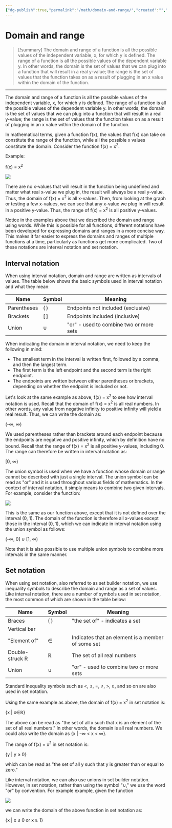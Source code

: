 ```yaml
---
{"dg-publish":true,"permalink":"/math/domain-and-range/","created":"","updated":""}
---
```


 
# Domain and range

> [!summary] 
> The domain and range of a function is all the possible values of the independent variable, x, for which y is defined. The range of a function is all the possible values of the dependent variable y. In other words, the domain is the set of values that we can plug into a function that will result in a real y-value; the range is the set of values that the function takes on as a result of plugging in an x value within the domain of the function.
> 



---
The domain and range of a function is all the possible values of the independent variable, x, for which y is defined. The range of a function is all the possible values of the dependent variable y. In other words, the domain is the set of values that we can plug into a function that will result in a real y-value; the range is the set of values that the function takes on as a result of plugging in an x value within the domain of the function.

In mathematical terms, given a function f(x), the values that f(x) can take on constitute the range of the function, while all the possible x values constitute the domain. Consider the function f(x) = x<sup>2</sup>.

Example:

f(x) = x<sup>2</sup>

![](https://www.math.net/img/a/algebra/functions/domain-and-range/graph.png)

There are no x-values that will result in the function being undefined and matter what real x-value we plug in, the result will always be a real y-value. Thus, the domain of f(x) = x<sup>2</sup> is all x-values. Then, from looking at the graph or testing a few x-values, we can see that any x-value we plug in will result in a positive y-value. Thus, the range of f(x) = x<sup>2</sup> is all positive y-values.

Notice in the examples above that we described the domain and range using words. While this is possible for all functions, different notations have been developed for expressing domains and ranges in a more concise way. This makes it far easier to express the domains and ranges of multiple functions at a time, particularly as functions get more complicated. Two of these notations are interval notation and set notation.

## Interval notation

When using interval notation, domain and range are written as intervals of values. The table below shows the basic symbols used in interval notation and what they mean:

  

| Name | Symbol | Meaning |
| --- | --- | --- |
| Parentheses | ( ) | Endpoints not included (exclusive) |
| Brackets | \[ \] | Endpoints included (inclusive) |
| Union | ∪ | "or" - used to combine two or more sets |

When indicating the domain in interval notation, we need to keep the following in mind:

-   The smallest term in the interval is written first, followed by a comma, and then the largest term.
-   The first term is the left endpoint and the second term is the right endpoint.
-   The endpoints are written between either parentheses or brackets, depending on whether the endpoint is included or not.

Let's look at the same example as above, f(x) = x<sup>2</sup> to see how interval notation is used. Recall that the domain of f(x) = x<sup>2</sup> is all real numbers. In other words, any value from negative infinity to positive infinity will yield a real result. Thus, we can write the domain as:

(-∞, ∞)

We used parentheses rather than brackets around each endpoint because the endpoints are negative and positive infinity, which by definition have no bound. Recall that the range of f(x) = x<sup>2</sup> is all positive y-values, including 0. The range can therefore be written in interval notation as:

\[0, ∞)

The union symbol is used when we have a function whose domain or range cannot be described with just a single interval. The union symbol can be read as "or" and it is used throughout various fields of mathematics. In the context of interval notation, it simply means to combine two given intervals. For example, consider the function:

![](https://www.math.net/mj/Zih4KT0gXGJlZ2lue2Nhc2VzfSB7eF4yfSwgJiB7eCBcbGUgMH0gXFwge3heMn0sICYge3ggXGdlIDF9IFxlbmR7Y2FzZXN9_100.svg)

This is the same as our function above, except that it is not defined over the interval (0, 1). The domain of the function is therefore all x-values except those in the interval (0, 1), which we can indicate in interval notation using the union symbol as follows:

(-∞, 0\] ∪ \[1, ∞)

Note that it is also possible to use multiple union symbols to combine more intervals in the same manner.

## Set notation

When using set notation, also referred to as set builder notation, we use inequality symbols to describe the domain and range as a set of values. Like interval notation, there are a number of symbols used in set notation, the most common of which are shown in the table below:

  

| Name | Symbol | Meaning |
| --- | --- | --- |
| Braces | { } | "the set of" - indicates a set |
| Vertical bar | | | "such that" - symbol is followed by a constraint |
| "Element of" | ∈ | Indicates that an element is a member of some set |
| Double-struck R | ℝ | The set of all real numbers |
| Union | ∪ | "or" - used to combine two or more sets |

Standard inequality symbols such as <, ≤, =, ≠, >, ≥, and so on are also used in set notation.

Using the same example as above, the domain of f(x) = x<sup>2</sup> in set notation is:

{x | x∈ℝ}

The above can be read as "the set of all x such that x is an element of the set of all real numbers." In other words, the domain is all real numbers. We could also write the domain as {x | -∞ < x < ∞}.

The range of f(x) = x<sup>2</sup> in set notation is:

{y | y ≥ 0}

which can be read as "the set of all y such that y is greater than or equal to zero."

Like interval notation, we can also use unions in set builder notation. However, in set notation, rather than using the symbol "∪," we use the word "or" by convention. For example example, given the function

![](https://www.math.net/mj/Zih4KT0gXGJlZ2lue2Nhc2VzfSB7eF4yfSwgJiB7eCBcbGUgMH0gXFwge3heMn0sICYge3ggXGdlIDF9IFxlbmR7Y2FzZXN9_100.svg)

we can write the domain of the above function in set notation as:

{x | x ≤ 0 or x ≥ 1}
